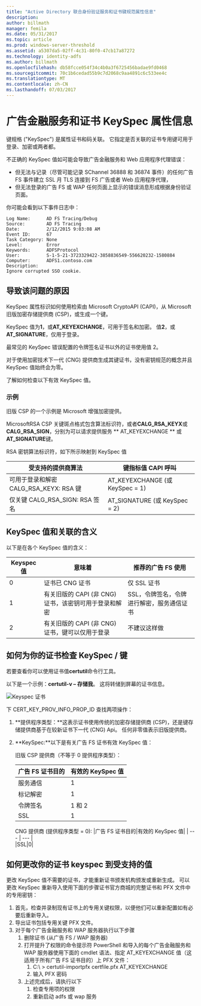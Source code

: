 ```yaml
---
title: "Active Directory 联合身份验证服务和证书键规范属性信息"
description: 
author: billmath
manager: femila
ms.date: 05/31/2017
ms.topic: article
ms.prod: windows-server-threshold
ms.assetid: a5307da5-02ff-4c31-80f0-47cb17a87272
ms.technology: identity-adfs
ms.author: billmath
ms.openlocfilehash: db58fcce054f34c4b0a3f6725456badae9fd0468
ms.sourcegitcommit: 70c1b6cedad55b9c7d2068c9aa4891c6c533ee4c
ms.translationtype: MT
ms.contentlocale: zh-CN
ms.lasthandoff: 07/03/2017
---
```

# <a name="ad-fs-and-certificate-keyspec-property-information"></a>广告金融服务和证书 KeySpec 属性信息
键规格 ("KeySpec") 是属性证书和码关联。 它指定是否关联的证书专用键可用于登录、加密或两者都。   

不正确的 KeySpec 值如可能会导致广告金融服务和 Web 应用程序代理错误：


- 但无法与记录（尽管可能记录 SChannel 36888 和 36874 事件）的任何广告 FS 事件建立 SSL 月 TLS 连接到 FS 广告或者 Web 应用程序代理，
- 但无法登录的广告 FS 或 WAP 任何页面上显示的错误消息形成根据身份验证页面。

你可能会看到以下事件日志中：

    Log Name:      AD FS Tracing/Debug
    Source:        AD FS Tracing
    Date:          2/12/2015 9:03:08 AM
    Event ID:      67
    Task Category: None
    Level:         Error
    Keywords:      ADFSProtocol
    User:          S-1-5-21-3723329422-3858836549-556620232-1580884
    Computer:      ADFS1.contoso.com
    Description:
    Ignore corrupted SSO cookie.

## <a name="what-causes-the-problem"></a>导致该问题的原因
KeySpec 属性标识如何使用检索由 Microsoft CryptoAPI (CAPI)，从 Microsoft 旧版加密存储提供商 (CSP)，或生成一个键。

KeySpec 值为**1**，或**AT_KEYEXCHANGE**，可用于签名和加密。  值**2**，或**AT_SIGNATURE**，仅用于登录。

最常见的 KeySpec 错误配置的令牌签名证书以外的证书使用值 2。  

对于使用加密技术下一代 (CNG) 提供商生成其键证书，没有密钥规范的概念并且 KeySpec 值始终会为零。

了解如何检查以下有效 KeySpec 值。 

### <a name="example"></a>示例
旧版 CSP 的一个示例是 Microsoft 增强加密提供。 

MicrosoftRSA CSP 关键斑点格式包含算法标识符，或者**CALG_RSA_KEYX**或**CALG_RSA_SIGN**，分别为可以请求提供服务 ** AT_KEYEXCHANGE ** 或**AT_SIGNATURE**键。
  
RSA 密钥算法标识符，如下所示映射到 KeySpec 值

| 受支持的提供商算法| 键指标值 CAPI 呼叫 |
| --- | --- |
|可用于登录和解密 CALG_RSA_KEYX: RSA 键| AT_KEYEXCHANGE (或 KeySpec = 1)|
仅关键 CALG_RSA_SIGN: RSA 签名 |AT_SIGNATURE (或 KeySpec = 2)|

## <a name="keyspec-values-and-associated-meanings"></a>KeySpec 值和关联的含义
以下是在各个 KeySpec 值的含义：

|Keyspec 值|意味着|推荐的广告 FS 使用|
| --- | --- | --- |
|0|证书已 CNG 证书|仅 SSL 证书|
|1|有关旧版的 CAPI (非 CNG) 证书，该密钥可用于登录和解密|    SSL，令牌签名，令牌进行解密，服务通信证书|
|2|有关旧版的 CAPI (非 CNG) 证书，键可以仅用于登录|不建议这样做|

## <a name="how-to-check-the-keyspec-value-for-your-certificates--keys"></a>如何为你的证书检查 KeySpec / 键
若要查看你可以使用证书值**certutil**命令行工具。  

以下是一个示例：**certutil-v – 存储我**。  这将转储到屏幕的证书信息。

![Keyspec 证书](media/AD-FS-and-KeySpec-Property/keyspec1.png)

下 CERT_KEY_PROV_INFO_PROP_ID 查找两项操作：


1. **提供程序类型：**这表示证书使用传统的加密存储提供商 (CSP)，还是键存储提供商基于在较新证书下一代 (CNG) Api。  任何非零值表示旧版提供商。
2.  **KeySpec:**以下是有关广告 FS 证书有效 KeySpec 值：

    旧版 CSP 提供商（不等于 0 提供程序类型）：
    
    |广告 FS 证书目的|有效的 KeySpec 值|
    | --- | --- |
    |服务通信|1|
    |标记解密|1|
    |令牌签名|1 和 2|
    |SSL|1|

    CNG 提供商 (提供程序类型 = 0):
    |广告 FS 证书目的|有效的 KeySpec 值|
    | --- | --- |   
    |SSL|0|

## <a name="how-to-change-the-keyspec-for-your-certificate-to-a-supported-value"></a>如何更改你的证书 keyspec 到受支持的值
更改 KeySpec 值不需要的证书，才能重新证书颁发机构颁发或重新生成。  可以更改 KeySpec 重新导入使用下面的步骤证书官方商城的完整证书和 PFX 文件中的专用密钥：


1. 首先，检查并录制现有证书上的专用关键权限，以便他们可以重新配置如有必要后重新导入。
2. 导出证书包括专用关键 PFX 文件。
3. 对于每个广告金融服务和 WAP 服务器执行以下步骤
    1. 删除证书 (从广告 FS / WAP 服务器)
    2. 打开提升了权限的命令提示符 PowerShell 和导入的每个广告金融服务和 WAP 服务器使用下面的 cmdlet 语法、指定 AT_KEYEXCHANGE 值（这适用于所有广告 FS 证书目的）上 PFX 文件：
        1. C:\ > certutil-importpfx certfile.pfx AT_KEYEXCHANGE
        2. 输入 PFX 密码
    3. 上述完成后，请执行以下
        1. 检查专用项的权限
        2. 重新启动 adfs 或 wap 服务





